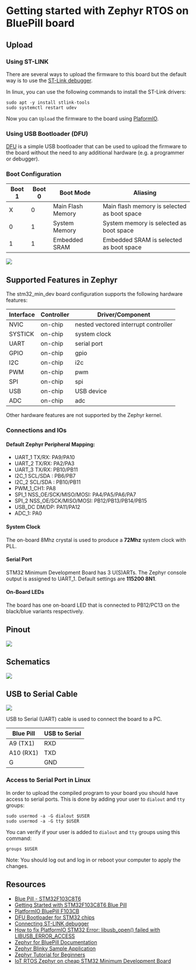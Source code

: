 # Getting started with Zephyr RTOS on BluePill board

## Upload

### Using ST-LINK

There are several ways to upload the firmware to this board but the default way is to use the [ST-Link debugger](https://stm32-base.org/guides/connecting-your-debugger.html). 

In linux, you can use the following commands to install the ST-Link drivers:

```console
sudo apt -y install stlink-tools
sudo systemctl restart udev
```
Now you can `Upload` the firmware to the board using [PlaformIO](https://platformio.org/).

### Using USB Bootloader (DFU)

[DFU](https://github.com/devanlai/dapboot) is a simple USB bootloader that can be used to upload the firmware to the board without the need to any additional hardware (e.g. a programmer or debugger).

### Boot Configuration

| Boot 1 | Boot 0 | Boot Mode         | Aliasing                                    |
| ------ | ------ | ----------------- | ------------------------------------------- |
| X      | 0      | Main Flash Memory | Main flash memory is selected as boot space |
| 0      | 1      | System Memory     | System memory is selected as boot space     |
| 1      | 1      | Embedded SRAM     | Embedded SRAM is selected as boot space     |

![](assets/boot-mode.jpg)

## Supported Features in Zephyr

The stm32\_min\_dev board configuration supports the following hardware
features:

| Interface | Controller | Driver/Component                     |
| --------- | ---------- | ------------------------------------ |
| NVIC      | on-chip    | nested vectored interrupt controller |
| SYSTICK   | on-chip    | system clock                         |
| UART      | on-chip    | serial port                          |
| GPIO      | on-chip    | gpio                                 |
| I2C       | on-chip    | i2c                                  |
| PWM       | on-chip    | pwm                                  |
| SPI       | on-chip    | spi                                  |
| USB       | on-chip    | USB device                           |
| ADC       | on-chip    | adc                                  |

Other hardware features are not supported by the Zephyr kernel.

### Connections and IOs

#### Default Zephyr Peripheral Mapping:

  - UART\_1 TX/RX: PA9/PA10
  - UART\_2 TX/RX: PA2/PA3
  - UART\_3 TX/RX: PB10/PB11
  - I2C\_1 SCL/SDA : PB6/PB7
  - I2C\_2 SCL/SDA : PB10/PB11
  - PWM\_1\_CH1: PA8
  - SPI\_1 NSS\_OE/SCK/MISO/MOSI: PA4/PA5/PA6/PA7
  - SPI\_2 NSS\_OE/SCK/MISO/MOSI: PB12/PB13/PB14/PB15
  - USB\_DC DM/DP: PA11/PA12
  - ADC\_1: PA0

#### System Clock

The on-board 8Mhz crystal is used to produce a **72Mhz** system clock with
PLL.

#### Serial Port

STM32 Minimum Development Board has 3 U(S)ARTs. The Zephyr console
output is assigned to UART_1. Default settings are **115200 8N1**.

#### On-Board LEDs

The board has one on-board LED that is connected to PB12/PC13 on the
black/blue variants respectively.

## Pinout

![](assets/bluepill-pinout.gif)

## Schematics

![](assets/bluepill-schematic.jpg)

## USB to Serial Cable

![](assets/pl2303hxd-cable.jpg)


USB to Serial (UART) cable is used to connect the board to a PC.

| Blue Pill | USB to Serial |
| --------- | ------------- |
| A9 (TX1)  | RXD           |
| A10 (RX1) | TXD           |
| G         | GND           |


### Access to Serial Port in Linux

In order to upload the compiled program to your board you should have access to serial ports. This is done by adding your user to `dialout` and `tty` groups:

```console
sudo usermod -a -G dialout $USER
sudo usermod -a -G tty $USER
```

You can verify if your user is added to `dialout` and `tty` groups using this command:

```console
groups $USER
```

Note: You should log out and log in or reboot your computer to apply the changes.


## Resources

- [Blue Pill - STM32F103C8T6](https://stm32-base.org/boards/STM32F103C8T6-Blue-Pill.html)
- [Getting Started with STM32F103C8T6 Blue Pill](https://www.electronicshub.org/getting-started-with-stm32f103c8t6-blue-pill/)
- [PlatformIO BluePill F103CB](https://docs.platformio.org/en/latest/boards/ststm32/bluepill_f103cb.html)
- [DFU Bootloader for STM32 chips](https://github.com/devanlai/dapboot)
- [Connecting ST-LINK debugger](https://stm32-base.org/guides/connecting-your-debugger.html)
- [How to fix PlatformIO STM32 Error: libusb_open() failed with LIBUSB_ERROR_ACCESS](https://techoverflow.net/2021/09/22/how-to-fix-platformio-stm32-error-libusb_open-failed-with-libusb_error_access/)
- [Zephyr for BluePill Documentation](https://docs.zephyrproject.org/latest/boards/arm/stm32_min_dev/doc/index.html)
- [Zephyr Blinky Sample Application](https://github.com/zephyrproject-rtos/zephyr/blob/main/samples/basic/blinky/src/main.c)
- [Zephyr Tutorial for Beginners](https://github.com/maksimdrachov/zephyr-rtos-tutorial)
- [IoT RTOS Zephyr on cheap STM32 Minimum Development Board](https://embedjournal.com/iot-rtos-zephyr-stm32-minimum-system-development-board/)